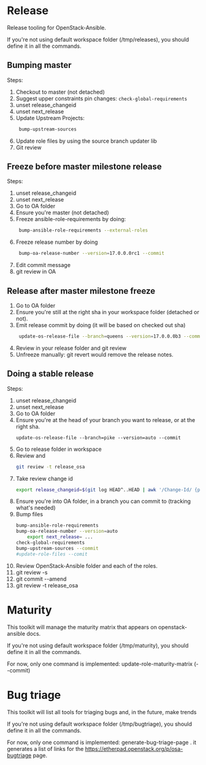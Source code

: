 Release
=======

Release tooling for OpenStack-Ansible.

If you're not using default workspace folder (/tmp/releases), you should define it in all the commands.

Bumping master
--------------

Steps:

1. Checkout to master (not detached)
1. Suggest upper constraints pin changes:
   ``check-global-requirements``
1. unset release_changeid
1. unset next_release
1. Update Upstream Projects:
   ```bash
    bump-upstream-sources
   ```
1. Update role files by using the source branch updater lib
1. Git review

Freeze before master milestone release
--------------------------------------

Steps:

1. unset release_changeid
1. unset next_release
1. Go to OA folder
1. Ensure you're master (not detached)
1. Freeze ansible-role-requirements by doing:
   ```bash
    bump-ansible-role-requirements --external-roles
   ```
1. Freeze release number by doing
   ```bash
    bump-oa-release-number --version=17.0.0.0rc1 --commit
   ```
1. Edit commit message
1. git review in OA

Release after master milestone freeze
-------------------------------------

1. Go to OA folder
1. Ensure you're still at the right sha in your workspace folder (detached or not).
1. Emit release commit by doing (it will be based on checked out sha)
   ```bash
    update-os-release-file --branch=queens --version=17.0.0.0b3 --commit
   ```
1. Review in your release folder and git review
1. Unfreeze manually: git revert would remove the release notes.

Doing a stable release
----------------------

Steps:

1. unset release_changeid
1. unset next_release
1. Go to OA folder
1. Ensure you're at the head of your branch you want to release, or at the right sha.
   ```
   update-os-release-file --branch=pike --version=auto --commit
   ```
1. Go to release folder in workspace
1. Review and
   ```bash
   git review -t release_osa
   ```
1. Take review change id
   ```bash
   export release_changeid=$(git log HEAD^..HEAD | awk '/Change-Id/ {print $2}')
   ```
1. Ensure you're into OA folder, in a branch you can commit to (tracking what's needed)
1. Bump files
   ```bash
   bump-ansible-role-requirements
   bump-oa-release-number --version=auto
       export next_release= ...
   check-global-requirements
   bump-upstream-sources --commit
   #update-role-files --comit
   ```
1. Review OpenStack-Ansible folder and each of the roles.
1. git review -s
1. git commit --amend
1. git review -t release_osa

Maturity
========

This toolkit will manage the maturity matrix that appears on openstack-ansible
docs.

If you're not using default workspace folder (/tmp/maturity), you should define it in all the commands.

For now, only one command is implemented:
update-role-maturity-matrix (--commit)

Bug triage
==========

This toolkit will list all tools for triaging bugs and, in the future, make trends

If you're not using default workspace folder (/tmp/bugtriage), you should define it in all the commands.

For now, only one command is implemented:
generate-bug-triage-page . it generates a list of links for the https://etherpad.openstack.org/p/osa-bugtriage page.